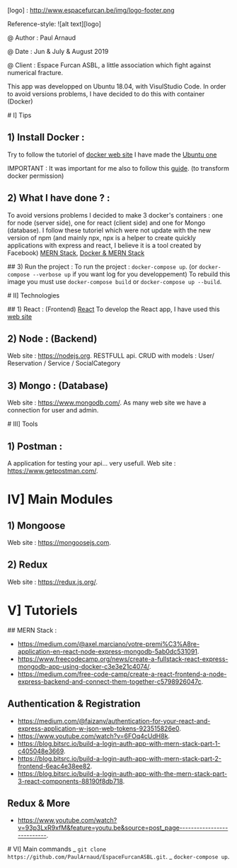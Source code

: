 [logo] : http://www.espacefurcan.be/img/logo-footer.png

Reference-style: ![alt text][logo]

@ Author : Paul Arnaud

@ Date : Jun & July & August 2019

@ Client : Espace Furcan ASBL, a little association which fight against numerical fracture.

This app was developped on Ubuntu 18.04, with VisulStudio Code.
In order to avoid versions problems, I have decided to do this with container (Docker)

# I] Tips

## 1) Install Docker : 
Try to follow the tutoriel of [docker web site](https://docs.docker.com/install)
I have made the [Ubuntu one](https://docs.docker.com/install/linux/docker-ce/ubuntu/)

IMPORTANT : It was important for me also to follow this [guide](https://docs.docker.com/install/linux/linux-postinstall/).
(to transform docker permission)

## 2) What I have done ? :
To avoid versions problems I decided to make 3 docker's containers : one for node (server side), one for react (client side) and one for Mongo (database).
I follow these tutoriel which were not update with the new version of npm (and mainly npx, npx is a helper to create quickly applications with express and react, I believe it is a tool created by Facebook) [MERN Stack](https://medium.com/free-code-camp/create-a-react-frontend-a-node-express-backend-and-connect-them-together-c5798926047c), [Docker & MERN Stack](https://www.freecodecamp.org/news/create-a-fullstack-react-express-mongodb-app-using-docker-c3e3e21c4074/)

## 3) Run the project :
To run the project : `docker-compose up`.
(or `docker-compose --verbose up` if you want log for you developpement)
To rebuild this image you must use `docker-compose build` or `docker-compose up --build`.

# II] Technologies

## 1) React : (Frontend)
[React](https://reactjs.org)
To develop the React app, I have used this [web site](https://facebook.github.io/create-react-app/docs/getting-started)

## 2) Node : (Backend)
Web site : https://nodejs.org.
RESTFULL api.
CRUD with models : User/ Reservation / Service / SocialCategory

## 3) Mongo : (Database)
Web site : https://www.mongodb.com/.
As many web site we have a connection for user and admin.

# III] Tools
## 1) Postman :
A application for testing your api... very usefull.
Web site : https://www.getpostman.com/.

# IV] Main Modules 
## 1) Mongoose
Web site : https://mongoosejs.com.
## 2) Redux
Web site : https://redux.js.org/.

# V] Tutoriels
## MERN Stack : 
* https://medium.com/@axel.marciano/votre-premi%C3%A8re-application-en-react-node-express-mongodb-5ab0dc531091.
* https://www.freecodecamp.org/news/create-a-fullstack-react-express-mongodb-app-using-docker-c3e3e21c4074/.
* https://medium.com/free-code-camp/create-a-react-frontend-a-node-express-backend-and-connect-them-together-c5798926047c.

## Authentication & Registration
* https://medium.com/@faizanv/authentication-for-your-react-and-express-application-w-json-web-tokens-923515826e0.
* https://www.youtube.com/watch?v=6FOq4cUdH8k.
* https://blog.bitsrc.io/build-a-login-auth-app-with-mern-stack-part-1-c405048e3669.
* https://blog.bitsrc.io/build-a-login-auth-app-with-mern-stack-part-2-frontend-6eac4e38ee82.
* https://blog.bitsrc.io/build-a-login-auth-app-with-the-mern-stack-part-3-react-components-88190f8db718.

## Redux & More 
* https://www.youtube.com/watch?v=93p3LxR9xfM&feature=youtu.be&source=post_page---------------------------.

# VI] Main commands 
_ `git clone https://github.com/PaulArnaud/EspaceFurcanASBL.git`.
_ `docker-compose up`. 
